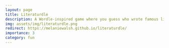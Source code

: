 ```yaml
---
layout: page
title: Literaturdle
description: A Wordle-inspired game where you guess who wrote famous literary lines. 
img: assets/img/literaturdle.png
redirect: https://melaniewalsh.github.io/literaturdle/
importance: 3
category: fun
---
```


